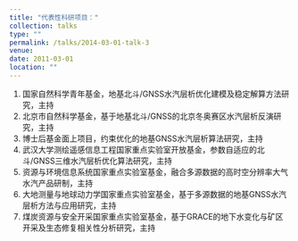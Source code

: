 ```yaml
---
title: "代表性科研项目："
collection: talks
type: ""
permalink: /talks/2014-03-01-talk-3
venue: 
date: 2011-03-01
location: ""
---
```

1.	国家自然科学青年基金，地基北斗/GNSS水汽层析优化建模及稳定解算方法研究，主持                                                                                
2.	北京市自然科学基金，基于地基北斗/GNSS的北京冬奥赛区水汽层析反演研究，主持                                                                                
3.	博士后基金面上项目，约束优化的地基GNSS水汽层析算法研究，主持                                                                                
4.	武汉大学测绘遥感信息工程国家重点实验室开放基金，参数自适应的北斗/GNSS三维水汽层析优化算法研究，主持                                                                                
5.	资源与环境信息系统国家重点实验室基金，融合多源数据的高时空分辨率大气水汽产品研制，主持                                                                                
6.	大地测量与地球动力学国家重点实验室基金，基于多源数据的地基GNSS水汽层析方法与应用研究，主持                                                                                
7.	煤炭资源与安全开采国家重点实验室基金，基于GRACE的地下水变化与矿区开采及生态修复相关性分析研究，主持
         

